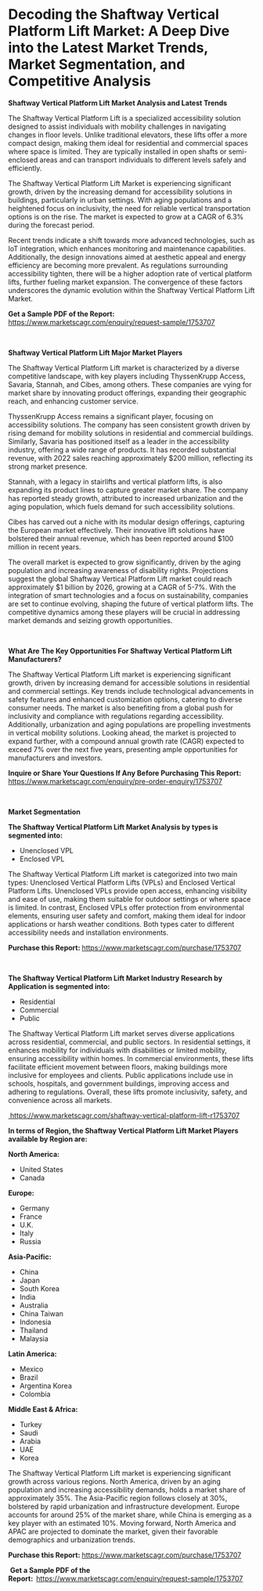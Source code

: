 <p><h1>Decoding the Shaftway Vertical Platform Lift Market: A Deep Dive into the Latest Market Trends, Market Segmentation, and Competitive Analysis</h1></p><p><strong>Shaftway Vertical Platform Lift Market Analysis and Latest Trends</strong></p>
<p><p>The Shaftway Vertical Platform Lift is a specialized accessibility solution designed to assist individuals with mobility challenges in navigating changes in floor levels. Unlike traditional elevators, these lifts offer a more compact design, making them ideal for residential and commercial spaces where space is limited. They are typically installed in open shafts or semi-enclosed areas and can transport individuals to different levels safely and efficiently.</p><p>The Shaftway Vertical Platform Lift Market is experiencing significant growth, driven by the increasing demand for accessibility solutions in buildings, particularly in urban settings. With aging populations and a heightened focus on inclusivity, the need for reliable vertical transportation options is on the rise. The market is expected to grow at a CAGR of 6.3% during the forecast period. </p><p>Recent trends indicate a shift towards more advanced technologies, such as IoT integration, which enhances monitoring and maintenance capabilities. Additionally, the design innovations aimed at aesthetic appeal and energy efficiency are becoming more prevalent. As regulations surrounding accessibility tighten, there will be a higher adoption rate of vertical platform lifts, further fueling market expansion. The convergence of these factors underscores the dynamic evolution within the Shaftway Vertical Platform Lift Market.</p></p>
<p><strong>Get a Sample PDF of the Report:&nbsp;</strong> <a href="https://www.marketscagr.com/enquiry/request-sample/1753707?utm_campaign=3190&utm_medium=2&utm_source=Github&utm_content=ia&utm_term=17042025&utm_id=shaftway-vertical-platform-lift">https://www.marketscagr.com/enquiry/request-sample/1753707</a></p>
<p>&nbsp;</p>
<p><strong>Shaftway Vertical Platform Lift Major Market Players</strong></p>
<p><p>The Shaftway Vertical Platform Lift market is characterized by a diverse competitive landscape, with key players including ThyssenKrupp Access, Savaria, Stannah, and Cibes, among others. These companies are vying for market share by innovating product offerings, expanding their geographic reach, and enhancing customer service.</p><p>ThyssenKrupp Access remains a significant player, focusing on accessibility solutions. The company has seen consistent growth driven by rising demand for mobility solutions in residential and commercial buildings. Similarly, Savaria has positioned itself as a leader in the accessibility industry, offering a wide range of products. It has recorded substantial revenue, with 2022 sales reaching approximately $200 million, reflecting its strong market presence.</p><p>Stannah, with a legacy in stairlifts and vertical platform lifts, is also expanding its product lines to capture greater market share. The company has reported steady growth, attributed to increased urbanization and the aging population, which fuels demand for such accessibility solutions.</p><p>Cibes has carved out a niche with its modular design offerings, capturing the European market effectively. Their innovative lift solutions have bolstered their annual revenue, which has been reported around $100 million in recent years.</p><p>The overall market is expected to grow significantly, driven by the aging population and increasing awareness of disability rights. Projections suggest the global Shaftway Vertical Platform Lift market could reach approximately $1 billion by 2026, growing at a CAGR of 5-7%. With the integration of smart technologies and a focus on sustainability, companies are set to continue evolving, shaping the future of vertical platform lifts. The competitive dynamics among these players will be crucial in addressing market demands and seizing growth opportunities.</p></p>
<p>&nbsp;</p>
<p><strong>What Are The Key Opportunities For Shaftway Vertical Platform Lift Manufacturers?</strong></p>
<p><p>The Shaftway Vertical Platform Lift market is experiencing significant growth, driven by increasing demand for accessible solutions in residential and commercial settings. Key trends include technological advancements in safety features and enhanced customization options, catering to diverse consumer needs. The market is also benefiting from a global push for inclusivity and compliance with regulations regarding accessibility. Additionally, urbanization and aging populations are propelling investments in vertical mobility solutions. Looking ahead, the market is projected to expand further, with a compound annual growth rate (CAGR) expected to exceed 7% over the next five years, presenting ample opportunities for manufacturers and investors.</p></p>
<p><strong>Inquire or Share Your Questions If Any Before Purchasing This Report:</strong> <a href="https://www.marketscagr.com/enquiry/pre-order-enquiry/1753707?utm_campaign=3190&utm_medium=2&utm_source=Github&utm_content=ia&utm_term=17042025&utm_id=shaftway-vertical-platform-lift">https://www.marketscagr.com/enquiry/pre-order-enquiry/1753707</a></p>
<p>&nbsp;</p>
<p><strong>Market Segmentation</strong></p>
<p><strong>The Shaftway Vertical Platform Lift Market Analysis by types is segmented into:</strong></p>
<p><ul><li>Unenclosed VPL</li><li>Enclosed VPL</li></ul></p>
<p><p>The Shaftway Vertical Platform Lift market is categorized into two main types: Unenclosed Vertical Platform Lifts (VPLs) and Enclosed Vertical Platform Lifts. Unenclosed VPLs provide open access, enhancing visibility and ease of use, making them suitable for outdoor settings or where space is limited. In contrast, Enclosed VPLs offer protection from environmental elements, ensuring user safety and comfort, making them ideal for indoor applications or harsh weather conditions. Both types cater to different accessibility needs and installation environments.</p></p>
<p><strong>Purchase this Report:&nbsp;</strong><a href="https://www.marketscagr.com/purchase/1753707?utm_campaign=3190&utm_medium=2&utm_source=Github&utm_content=ia&utm_term=17042025&utm_id=shaftway-vertical-platform-lift">https://www.marketscagr.com/purchase/1753707</a></p>
<p>&nbsp;</p>
<p><strong>The Shaftway Vertical Platform Lift Market Industry Research by Application is segmented into:</strong></p>
<p><ul><li>Residential</li><li>Commercial</li><li>Public</li></ul></p>
<p><p>The Shaftway Vertical Platform Lift market serves diverse applications across residential, commercial, and public sectors. In residential settings, it enhances mobility for individuals with disabilities or limited mobility, ensuring accessibility within homes. In commercial environments, these lifts facilitate efficient movement between floors, making buildings more inclusive for employees and clients. Public applications include use in schools, hospitals, and government buildings, improving access and adhering to regulations. Overall, these lifts promote inclusivity, safety, and convenience across all markets.</p></p>
<p><a href="https://www.marketscagr.com/shaftway-vertical-platform-lift-r1753707?utm_campaign=3190&utm_medium=2&utm_source=Github&utm_content=ia&utm_term=17042025&utm_id=shaftway-vertical-platform-lift">&nbsp;https://www.marketscagr.com/shaftway-vertical-platform-lift-r1753707</a></p>
<p><strong>In terms of Region, the Shaftway Vertical Platform Lift Market Players available by Region are:</strong></p>
<p>
    <p> <strong> North America: </strong>
        <ul>
            <li>United States</li>
            <li>Canada</li>
        </ul>
        </p> 
    <p> <strong> Europe: </strong>
        <ul>
            <li>Germany</li>
            <li>France</li>
            <li>U.K.</li>
            <li>Italy</li>
            <li>Russia</li>
        </ul>
        </p> 
    <p> <strong> Asia-Pacific: </strong>
        <ul>
            <li>China</li>
            <li>Japan</li>
            <li>South Korea</li>
            <li>India</li>
            <li>Australia</li>
            <li>China Taiwan</li>
            <li>Indonesia</li>
            <li>Thailand</li>
            <li>Malaysia</li>
        </ul>
        </p> 
    <p> <strong> Latin America: </strong>
        <ul>
            <li>Mexico</li>
            <li>Brazil</li>
            <li>Argentina Korea</li>
            <li>Colombia</li>
        </ul>
        </p> 
    <p> <strong> Middle East & Africa: </strong>
        <ul>
            <li>Turkey</li>
            <li>Saudi</li>
            <li>Arabia</li>
            <li>UAE</li>
            <li>Korea</li>
        </ul>
    </p>
    </p>
<p><p>The Shaftway Vertical Platform Lift market is experiencing significant growth across various regions. North America, driven by an aging population and increasing accessibility demands, holds a market share of approximately 35%. The Asia-Pacific region follows closely at 30%, bolstered by rapid urbanization and infrastructure development. Europe accounts for around 25% of the market share, while China is emerging as a key player with an estimated 10%. Moving forward, North America and APAC are projected to dominate the market, given their favorable demographics and urbanization trends.</p></p>
<p><strong>Purchase this Report: </strong><a href="https://www.marketscagr.com/purchase/1753707?utm_campaign=3190&utm_medium=2&utm_source=Github&utm_content=ia&utm_term=17042025&utm_id=shaftway-vertical-platform-lift">https://www.marketscagr.com/purchase/1753707</a></p>
<p>&nbsp;<strong>Get a Sample PDF of the Report:&nbsp;&nbsp;</strong><a href="https://www.marketscagr.com/enquiry/request-sample/1753707?utm_campaign=3190&utm_medium=2&utm_source=Github&utm_content=ia&utm_term=17042025&utm_id=shaftway-vertical-platform-lift">https://www.marketscagr.com/enquiry/request-sample/1753707</a></p>
<p><strong></strong></p>
<p><p></p><p></p><p></p></p>